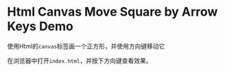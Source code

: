 Html Canvas Move Square by Arrow Keys Demo
==========================================

使用Html的`canvas`标签画一个正方形，并使用方向键移动它

在浏览器中打开`index.html`，并按下方向键查看效果。